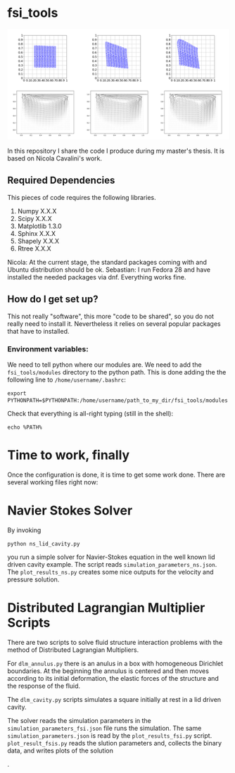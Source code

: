 # fsi_tools #

![Alt cover picture](title.png?raw=true "Title")

In this repository I share the code I produce during my master's thesis. It is based on Nicola Cavalini's work.

## Required Dependencies ##
This pieces of code requires the following libraries.

1. Numpy X.X.X
2. Scipy X.X.X
3. Matplotlib 1.3.0
4. Sphinx X.X.X
5. Shapely X.X.X
6. Rtree X.X.X

Nicola: At the current stage, the standard packages coming with and Ubuntu distribution should be ok.
Sebastian: I run Fedora 28 and have installed the needed packages via dnf. Everything works fine. 

## How do I get set up? ##

This not really "software", this more "code to be shared", so you do not really need to install it. Nevertheless it relies on several popular packages that have to installed. 

### Environment variables: ###
We need to tell python where our modules are. We need to add the ``fsi_tools/modules`` directory to the python path.  This is done adding the the following line to ``/home/username/.bashrc``:
```
export PYTHONPATH=$PYTHONPATH:/home/username/path_to_my_dir/fsi_tools/modules
```
Check that everything is all-right typing (still in the shell):
```
echo %PATH%
```
# Time to work, finally #

Once the configuration is done, it is time to get some work done. There are several working files right now:

# Navier Stokes Solver

By invoking 
```
python ns_lid_cavity.py
```
you run a simple solver for Navier-Stokes equation in the well known lid driven cavity example. The script reads `simulation_parameters_ns.json`. The `plot_results_ns.py` creates some nice outputs for the velocity and pressure solution. 

# Distributed Lagrangian Multiplier Scripts

There are two scripts to solve fluid structure interaction problems with the method of Distributed Lagrangian Multipliers.

For `dlm_annulus.py` there is an anulus in a box with homogeneous Dirichlet boundaries. At the beginning the annulus is centered and then moves according to its initial deformation, the elastic forces of the structure and the response of the fluid.

The `dlm_cavity.py` scripts simulates a square initially at rest in a lid driven cavity.

The solver reads the simulation parameters in the `simulation_parameters_fsi.json` file runs the simulation.
The same `simulation_parameters.json` is read by the `plot_results_fsi.py` script. `plot_result_fsis.py` reads the slution parameters and, collects the binary data, and writes plots of the solution

.
